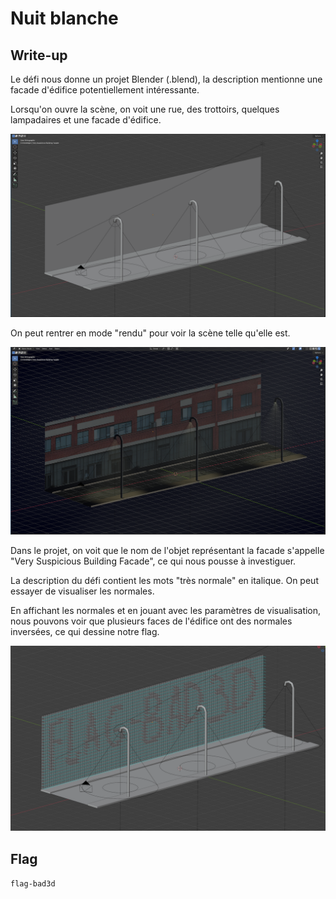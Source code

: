 # Nuit blanche

## Write-up

Le défi nous donne un projet Blender (.blend), la description mentionne une facade d'édifice potentiellement intéressante.

Lorsqu'on ouvre la scène, on voit une rue, des trottoirs, quelques lampadaires et une facade d'édifice.

![default](./default_project.png)

On peut rentrer en mode "rendu" pour voir la scène telle qu'elle est.

![rendered](./rendered_project.png)

Dans le projet, on voit que le nom de l'objet représentant la facade s'appelle "Very Suspicious Building Facade", ce qui nous pousse à investiguer.

La description du défi contient les mots "très normale" en italique. On peut essayer de visualiser les normales.

En affichant les normales et en jouant avec les paramètres de visualisation, nous pouvons voir que plusieurs faces de l'édifice ont des normales inversées, ce qui dessine notre flag.

![normals](./normals.png)

## Flag

`flag-bad3d`
